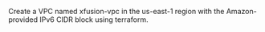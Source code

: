 Create a VPC named xfusion-vpc in the us-east-1 region with the Amazon-provided IPv6 CIDR block using terraform.


